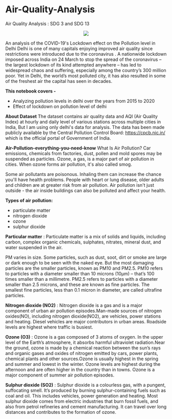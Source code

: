 # Air-Quality-Analysis
Air Quality Analysis : SDG 3 and SDG 13

<center><img src="https://www.un.org/sustainabledevelopment/wp-content/uploads/2015/12/english_SDG_17goals_poster_all_languages_with_UN_emblem_1.png"></center>
  

An analysis of the COVID-19's Lockdown effect on the Pollution level in Delhi
Delhi is one of many capitals enjoying improved air quality since restrictions were introduced due to the coronavirus . A nationwide lockdown imposed across India on 24 March to stop the spread of the coronavirus – the largest lockdown of its kind attempted anywhere – has led to widespread chaos and suffering, especially among the country’s 300 million poor. Yet in Delhi, the world’s most polluted city, it has also resulted in some of the freshest air the capital has seen in decades.

**This notebook covers -**
- Analyzing pollution levels in delhi over the years from 2015 to 2020
- Effect of lockdown on pollution level of delhi

**About Dataset**
The dataset contains air quality data and AQI (Air Quality Index) at hourly and daily level of various stations across multiple cities in India, But I am using only delhi's data for analysis.
The data has been made publicly available by the Central Pollution Control Board: https://cpcb.nic.in/ which is the official portal of Government of India.

**Air-Pollution-everything-you-need-know**
What Is Air Pollution? Car emissions, chemicals from factories, dust, pollen and mold spores may be suspended as particles. Ozone, a gas, is a major part of air pollution in cities. When ozone forms air pollution, it's also called smog.

Some air pollutants are poisonous. Inhaling them can increase the chance you'll have health problems. People with heart or lung disease, older adults and children are at greater risk from air pollution. Air pollution isn't just outside - the air inside buildings can also be polluted and affect your health.

**Types of air pollution:**
- particulate matter
- nitrogen dioxide
- ozone
- sulphur dioxide


**Particular matter** : Particulate matter is a mix of solids and liquids, including carbon, complex organic chemicals, sulphates, nitrates, mineral dust, and water suspended in the air.

PM varies in size. Some particles, such as dust, soot, dirt or smoke are large or dark enough to be seen with the naked eye. But the most damaging particles are the smaller particles, known as PM10 and PM2.5. PM10 refers to particles with a diameter smaller than 10 microns (10µm) – that’s 100 times smaller than a millimetre. PM2.5 refers to particles with a diameter smaller than 2.5 microns, and these are known as fine particles. The smallest fine particles, less than 0.1 micron in diameter, are called ultrafine particles.

**Nitrogen dioxide (NO2)** : Nitrogen dioxide is a gas and is a major component of urban air pollution episodes.Man-made sources of nitrogen oxides(NO), including nitrogen dioxide(NO2), are vehicles, power stations and heating. Diesel vehicles are major contributors in urban areas. Roadside levels are highest where traffic is busiest.

**Ozone (O3)** : Ozone is a gas composed of 3 atoms of oxygen. In the upper level of the Earth’s atmosphere, it absorbs harmful ultraviolet radiation.Near the ground, ozone is made by a chemical reaction between the sun’s rays and organic gases and oxides of nitrogen emitted by cars, power plants, chemical plants and other sources.Ozone is usually highest in the spring and summer and lowest in the winter. Ozone levels are highest during the afternoon and are often higher in the country than in towns. Ozone is a major component of summer air pollution episodes.

**Sulphur dioxide (SO2)** : Sulphur dioxide is a colourless gas, with a pungent, suffocating smell. It’s produced by burning sulphur-containing fuels such as coal and oil. This includes vehicles, power generation and heating. Most sulphur dioxide comes from electric industries that burn fossil fuels, and also from petrol refineries and cement manufacturing. It can travel over long distances and contributes to the formation of ozone.

